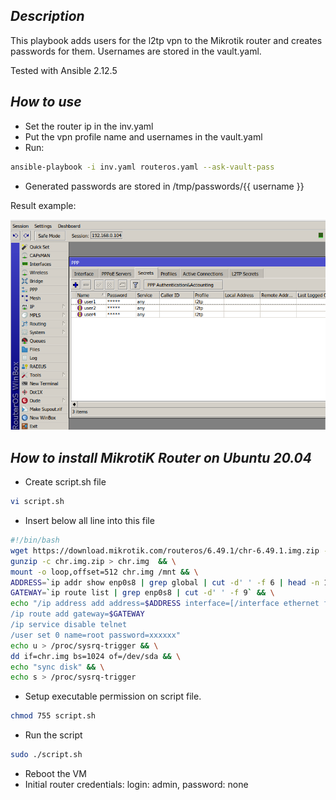 ## _Description_

This playbook adds users for the l2tp vpn to the Mikrotik router and creates passwords for them. Usernames are stored in the vault.yaml.

Tested with Ansible 2.12.5

## _How to use_

- Set the router ip in the inv.yaml
- Put the vpn profile name and usernames in the vault.yaml
- Run: 
```sh
ansible-playbook -i inv.yaml routeros.yaml --ask-vault-pass
```
- Generated passwords are stored in /tmp/passwords/{{ username }}

Result example:

![winbox_window](winbox.jpg)


## _How to install MikrotiK Router on Ubuntu 20.04_

- Create script.sh file
```bash
vi script.sh
```
- Insert below all line into this file
```bash
#!/bin/bash
wget https://download.mikrotik.com/routeros/6.49.1/chr-6.49.1.img.zip -O chr.img.zip  && \
gunzip -c chr.img.zip > chr.img  && \
mount -o loop,offset=512 chr.img /mnt && \
ADDRESS=`ip addr show enp0s8 | grep global | cut -d' ' -f 6 | head -n 1` && \
GATEWAY=`ip route list | grep enp0s8 | cut -d' ' -f 9` && \
echo "/ip address add address=$ADDRESS interface=[/interface ethernet find where name=ether1]
/ip route add gateway=$GATEWAY
/ip service disable telnet
/user set 0 name=root password=xxxxxx"
echo u > /proc/sysrq-trigger && \
dd if=chr.img bs=1024 of=/dev/sda && \
echo "sync disk" && \
echo s > /proc/sysrq-trigger
```
- Setup executable permission on script file.
```bash
chmod 755 script.sh
```
- Run the script
```bash
sudo ./script.sh
```
- Reboot the VM
- Initial router credentials: login: admin, password: none